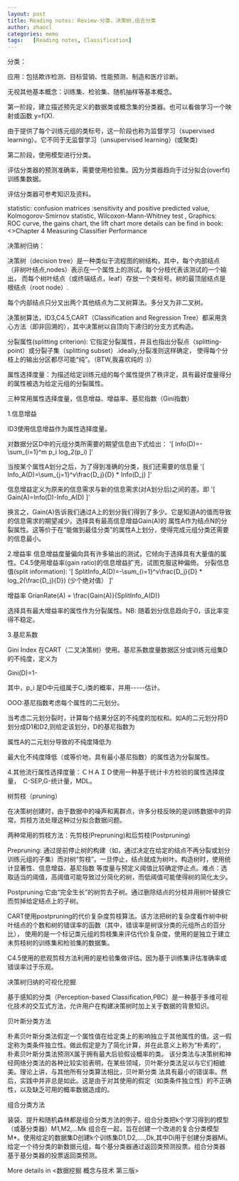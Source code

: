```yaml
---
layout: post
title: Reading notes: Review-分类，决策树,组合分类
author: zhaocl
categories: memo
tags:   [Reading notes, Classification]
---
```


分类：

应用：包括欺诈检测、目标营销、性能预测、制造和医疗诊断。

无视其他基本概念：训练集、检验集、随机抽样等基本概念。

第一阶段，建立描述预先定义的数据类或概念集的分类器。也可以看做学习一个映射或函数 y=f(X).

由于提供了每个训练元组的类标号，这一阶段也称为监督学习（supervised learning）。它不同于无监督学习（unsupervised learning）(或聚类)

第二阶段，使用模型进行分类。

评估分类器的预测准确率，需要使用检验集。因为分类器趋向于过分拟合(overfit)训练集数据。

评估分类器可参考知识及资料。

statistic:  confusion matrices :sensitivity and positive predicted value, Kolmogorov-Smirnov statistic,  Wilcoxon-Mann-Whitney test , 
Graphics: ROC curve, the gains chart, the lift chart 
more details can be find in book: <<Predictive Modeling Using Logistic Regression>>Chapter 4 Measuring Classifier Performance


决策树归纳：

决策树（decision tree）是一种类似于流程图的树结构，其中，每个内部结点（非树叶结点,nodes）表示在一个属性上的测试，每个分枝代表该测试的一个输出，
而每个树叶结点（或终端结点，leaf）存放一个类标号。树的最顶层结点是根结点（root node）.

每个内部结点只分叉出两个其他结点为二叉树算法。多分叉为非二叉树。

决策树算法，ID3,C4.5,CART（Classification and Regression Tree）都采用贪心方法（即非回溯的），其中决策树以自顶向下递归的分支方式构造。

分裂属性(splitting criterion): 它指定分裂属性，并且也指出分裂点（splitting-point）或分裂子集（splitting subset）.ideally,分裂准则这样确定，
使得每个分枝上的输出分区都尽可能“纯”。（BTW,我喜欢纯的 :)）

属性选择度量：为描述给定训练元组的每个属性提供了秩评定，具有最好度量得分的属性被选为给定元组的分裂属性。

三种常用属性选择度量，信息增益、增益率、基尼指数（Gini指数）

1.信息增益

ID3使用信息增益作为属性选择度量。

对数据分区D中的元组分类所需要的期望信息由下式给出：
'\[
Info(D)=-\sum_{i=1}^m p_i log_2(p_i)
\]'

当按某个属性A划分之后，为了得到准确的分类，我们还需要的信息量
'\[
Info_A(D)=\sum_{j=1}^v\frac{D_j}{D} * Info(D_j)
\]'

信息增益定义为原来的信息需求与新的信息需求(对A划分后)之间的差。即
'\[
Gain(A)=Info(D)-Info_A(D)
\]'

换言之，Gain(A)告诉我们通过A上的划分我们得到了多少。它是知道A的值而导致的信息需求的期望减少。选择具有最高信息增益Gain(A)的
属性A作为结点N的分裂属性。这等价于在“能做到最佳分类”的属性A上划分，使得完成元组分类还需要的信息最小。

2.增益率
信息增益度量偏向具有许多输出的测试，它倾向于选择具有大量值的属性。C4.5使用增益率(gain ratio)的信息增益扩充，试图克服这种偏倚。
分裂信息值(split information):
'\[
SplitInfo_A(D)=-\sum_{i=1}^v\frac{D_j}{D} * log_2(\frac{D_j}{D}) (少个绝对值）
\]'

增益率
GrianRate(A) =  \frac{Gain(A)}{SplitInfo_A(D)}

选择具有最大增益率的属性作为分裂属性。NB: 随着划分信息趋向于0，该比率变得不稳定。


3.基尼系数

Gini Index 在CART（二叉决策树）使用。基尼系数度量数据区分或训练元组集D的不纯度，定义为

Gini(D)=1-

其中，p_i 是D中元组属于C_i类的概率，并用-----估计。

OOO:基尼指数考虑每个属性的二元划分。

当考虑二元划分裂时，计算每个结果分区的不纯度的加权和。如A的二元划分将D划分成D1和D2,则给定该划分，D的基尼指数为


属性A的二元划分导致的不纯度降低为


最大化不纯度降低（或等价地，具有最小基尼指数）的属性选为分裂属性。

4.其他流行属性选择度量：ＣＨＡＩＤ使用一种基于统计卡方检验的属性选择度量，　C-SEP,G-统计量，MDL。


树剪枝（pruning）

在决策树创建时，由于数据中的噪声和离群点，许多分枝反映的是训练数据中的异常。剪枝方法处理这种过分拟合数据问题。

两种常用的剪枝方法：先剪枝(Prepruning)和后剪枝(Postpruning)

Prepruning: 通过提前停止树的构建（如，通过决定在给定的结点不再分裂或划分训练元组的子集）而对树“剪枝”。一旦停止，结点就成为树叶。构造树时，使用统计显著性、信息增益、基尼指数
等度量与预定义阈值比较确定停止点。难点：选取适当的阈值，高阈值可能导致过分简化的树，而低阈值可能使得树的简化太少。

Postpruning:它由“完全生长”的树剪去子树。通过删除结点的分枝并用树叶替换它而剪掉给定结点上的子树。

CART使用postpruning的代价复杂度剪枝算法。该方法把树的复杂度看作树中树叶结点的个数和树的错误率的函数（其中，错误率是树误分类的元组所占的百分比），
使用的是一个标记类元组的剪枝集来评估代价复杂度，使用的是独立于建立未剪枝树的训练集和检验集的数据集。

C4.5使用的悲观剪枝方法利用的是检验集做评估。因为基于训练集评估准确率或错误率过于乐观。



决策树归纳的可视化挖掘

基于感知的分类（Perception-based Classification,PBC）是一种基于多维可视化技术的交互式方法，允许用户在构建决策树时加上关于数据的背景知识。

贝叶斯分类方法

朴素贝叶斯分类法假定一个属性值在给定类上的影响独立于其他属性的值。这一假定称为类条件独立性。做此假定是为了简化计算，并在此意义上称为“朴素的”，
朴素贝叶斯分类法预测X属于拥有最大后验假设概率的类。
该分类法与决策树和神经网络分类法的各种比较实验表明，在某些领域，贝叶斯分类法足以与它们相媲美。理论上讲，与其他所有分类算法相比，贝叶斯分类
法具有最小的错误率。然后，实践中并非总是如此。这是由于对其使用的假定（如类条件独立性）的不正确性，以及缺乏可用的概率数据造成的。


组合分类方法

装袋、提升和随机森林都是组合分类方法的例子。组合分类把k个学习得到的模型（或基分类器）M1,M2,...Mk 组合在一起，旨在创建一个改进的复合分类模型
M*。使用给定的数据集D创建k个训练集D1,D2,....,Dk,其中Di用于创建分类器Mi。给定一个待分类的新数据元组，每个基分类器通过返回类预测投票。组合分类器
基于基分类器的投票返回类预测。


More details in <数据挖掘 概念与技术 第三版>
